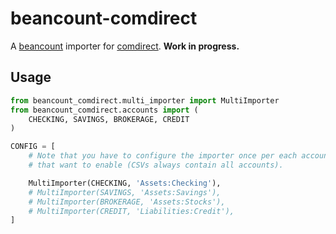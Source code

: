 # beancount-comdirect

A [beancount](https://github.com/beancount/beancount) importer for [comdirect](https://comdirect.de). **Work in progress.**


## Usage

```python
from beancount_comdirect.multi_importer import MultiImporter
from beancount_comdirect.accounts import (
    CHECKING, SAVINGS, BROKERAGE, CREDIT
)

CONFIG = [
    # Note that you have to configure the importer once per each account type
    # that want to enable (CSVs always contain all accounts).

    MultiImporter(CHECKING, 'Assets:Checking'),
    # MultiImporter(SAVINGS, 'Assets:Savings'),
    # MultiImporter(BROKERAGE, 'Assets:Stocks'),
    # MultiImporter(CREDIT, 'Liabilities:Credit'),
]
```
